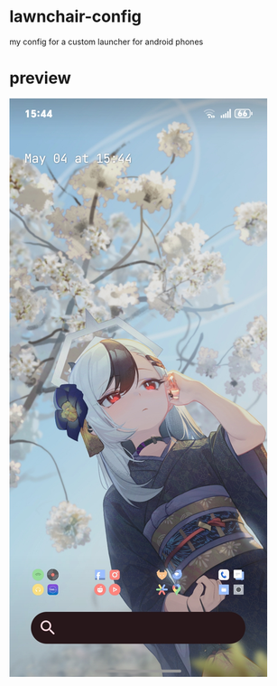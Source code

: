# lawnchair-config
my config for a custom launcher for android phones
# preview
![alt text](https://github.com/Xgameisdabest/lawnchair-config/blob/main/preview_image.jpg?raw=true)
